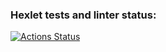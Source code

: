 ### Hexlet tests and linter status:
[![Actions Status](https://github.com/DenisDVM/devops-for-programmers-project-76/actions/workflows/hexlet-check.yml/badge.svg)](https://github.com/DenisDVM/devops-for-programmers-project-76/actions)